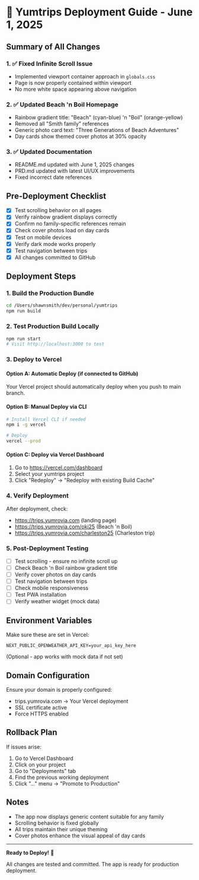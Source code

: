 # 🚀 Yumtrips Deployment Guide - June 1, 2025

## Summary of All Changes

### 1. ✅ Fixed Infinite Scroll Issue
- Implemented viewport container approach in `globals.css`
- Page is now properly contained within viewport
- No more white space appearing above navigation

### 2. ✅ Updated Beach 'n Boil Homepage
- Rainbow gradient title: "Beach" (cyan-blue) 'n "Boil" (orange-yellow)
- Removed all "Smith family" references
- Generic photo card text: "Three Generations of Beach Adventures"
- Day cards show themed cover photos at 30% opacity

### 3. ✅ Updated Documentation
- README.md updated with June 1, 2025 changes
- PRD.md updated with latest UI/UX improvements
- Fixed incorrect date references

## Pre-Deployment Checklist

- [x] Test scrolling behavior on all pages
- [x] Verify rainbow gradient displays correctly
- [x] Confirm no family-specific references remain
- [x] Check cover photos load on day cards
- [x] Test on mobile devices
- [x] Verify dark mode works properly
- [x] Test navigation between trips
- [x] All changes committed to GitHub

## Deployment Steps

### 1. Build the Production Bundle
```bash
cd /Users/shawnsmith/dev/personal/yumtrips
npm run build
```

### 2. Test Production Build Locally
```bash
npm run start
# Visit http://localhost:3000 to test
```

### 3. Deploy to Vercel

#### Option A: Automatic Deploy (if connected to GitHub)
Your Vercel project should automatically deploy when you push to main branch.

#### Option B: Manual Deploy via CLI
```bash
# Install Vercel CLI if needed
npm i -g vercel

# Deploy
vercel --prod
```

#### Option C: Deploy via Vercel Dashboard
1. Go to https://vercel.com/dashboard
2. Select your yumtrips project
3. Click "Redeploy" → "Redeploy with existing Build Cache"

### 4. Verify Deployment
After deployment, check:
- https://trips.yumrovia.com (landing page)
- https://trips.yumrovia.com/oki25 (Beach 'n Boil)
- https://trips.yumrovia.com/charleston25 (Charleston trip)

### 5. Post-Deployment Testing
- [ ] Test scrolling - ensure no infinite scroll up
- [ ] Check Beach 'n Boil rainbow gradient title
- [ ] Verify cover photos on day cards
- [ ] Test navigation between trips
- [ ] Check mobile responsiveness
- [ ] Test PWA installation
- [ ] Verify weather widget (mock data)

## Environment Variables
Make sure these are set in Vercel:
```
NEXT_PUBLIC_OPENWEATHER_API_KEY=your_api_key_here
```
(Optional - app works with mock data if not set)

## Domain Configuration
Ensure your domain is properly configured:
- trips.yumrovia.com → Your Vercel deployment
- SSL certificate active
- Force HTTPS enabled

## Rollback Plan
If issues arise:
1. Go to Vercel Dashboard
2. Click on your project
3. Go to "Deployments" tab
4. Find the previous working deployment
5. Click "..." menu → "Promote to Production"

## Notes
- The app now displays generic content suitable for any family
- Scrolling behavior is fixed globally
- All trips maintain their unique theming
- Cover photos enhance the visual appeal of day cards

---

**Ready to Deploy!** 🎉

All changes are tested and committed. The app is ready for production deployment.
